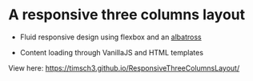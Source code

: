 # A responsive three columns layout

- Fluid responsive design using flexbox and an [albatross](https://www.startpage.com/do/dsearch?query=css+albatross)

- Content loading through VanillaJS and HTML templates

View here: https://timsch3.github.io/ResponsiveThreeColumnsLayout/
